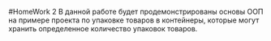 #HomeWork 2
В данной работе будет продемонстрированы основы ООП
на примере проекта по упаковке товаров в контейнеры, которые могут
хранить определенное количество упаковок товаров.
